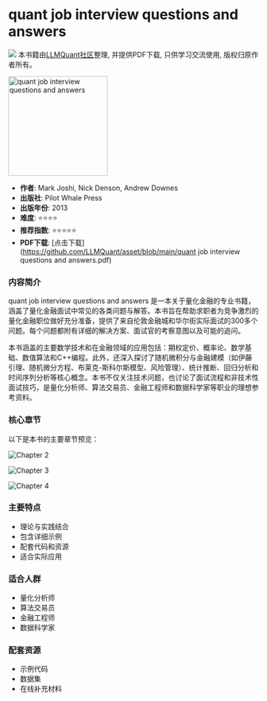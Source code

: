 # quant job interview questions and answers

![](https://fastly.jsdelivr.net/gh/bucketio/img3@main/2024/09/04/1725464231869-e0b2f727-2a0f-4270-bf6c-31ddc350426a.gif)
本书籍由[LLMQuant社区](https://llmquant.com/)整理, 并提供PDF下载, 只供学习交流使用, 版权归原作者所有。

<img src="1.png" alt="quant job interview questions and answers" width="200"/>

- **作者**: Mark Joshi, Nick Denson, Andrew Downes
- **出版社**: Pilot Whale Press
- **出版年份**: 2013
- **难度**: ⭐⭐⭐⭐
- **推荐指数**: ⭐⭐⭐⭐⭐
- **PDF下载**: [点击下载](https://github.com/LLMQuant/asset/blob/main/quant job interview questions and answers.pdf)

### 内容简介

quant job interview questions and answers 是一本关于量化金融的专业书籍，涵盖了量化金融面试中常见的各类问题与解答。本书旨在帮助求职者为竞争激烈的量化金融职位做好充分准备，提供了来自伦敦金融城和华尔街实际面试的300多个问题。每个问题都附有详细的解决方案、面试官的考察意图以及可能的追问。

本书涵盖的主要数学技术和在金融领域的应用包括：期权定价、概率论、数学基础、数值算法和C++编程。此外，还深入探讨了随机微积分与金融建模（如伊藤引理、随机微分方程、布莱克-斯科尔斯模型、风险管理）、统计推断、回归分析和时间序列分析等核心概念。本书不仅关注技术问题，也讨论了面试流程和非技术性面试技巧，是量化分析师、算法交易员、金融工程师和数据科学家等职业的理想参考资料。

### 核心章节

以下是本书的主要章节预览：

![Chapter 2](2.png)

![Chapter 3](3.png)

![Chapter 4](4.png)

### 主要特点

- 理论与实践结合
- 包含详细示例
- 配套代码和资源
- 适合实际应用

### 适合人群

- 量化分析师
- 算法交易员
- 金融工程师
- 数据科学家

### 配套资源

- 示例代码
- 数据集
- 在线补充材料